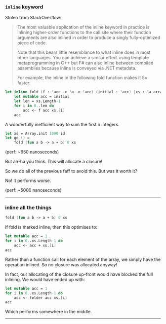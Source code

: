 
### `inline` keyword

Stolen from StackOverflow:

> The most valuable application of the inline keyword in practice is inlining
higher-order functions to the call site where their function arguments are also
inlined in order to produce a singly fully-optimized piece of code.
>
> Note that this bears little resemblance to what inline does in most other languages.
You can achieve a similar effect using template metaprogramming in C++ but F# can
also inline between compiled assemblies because inline is conveyed via .NET metadata.
>
> For example, the inline in the following fold function makes it 5× faster:

```fsharp
let inline fold (f : 'acc -> 'a -> 'acc) (initial : 'acc) (xs : 'a array) : 'acc =
    let mutable acc = initial
    let len = xs.Length-1
    for i in 0..len do
        acc <- f acc xs.[i]
    acc
```

A wonderfully inefficient way to sum the first n integers.

```fsharp
let xs = Array.init 1000 id
let go () =
    fold (fun a b -> a + b) 0 xs
```

(perf: ~650 nanoseconds)

But ah-ha you think. This will allocate a closure!

So we do all of the previous faff to avoid this. But was it worth it?

No! It performs worse.

(perf: ~5000 nanoseconds)

---

### inline all the things

```fsharp
fold (fun a b -> a + b) 0 xs
```

If fold is marked inline, then this optimises to:

```fsharp
let mutable acc = 1
for i in 0..xs.Length-1 do
    acc <- acc + xs.[i]
acc
```

Rather than a function call for each element of the array, we simply have the operation inlined.
So no closure was allocated anyway!

In fact, our allocating of the closure up-front would have blocked the full inlining.
We would have ended up with:

```fsharp
let mutable acc = 1
for i in 0..xs.Length-1 do
    acc <- folder acc xs.[i]
acc
```

Which performs somewhere in the middle.

---